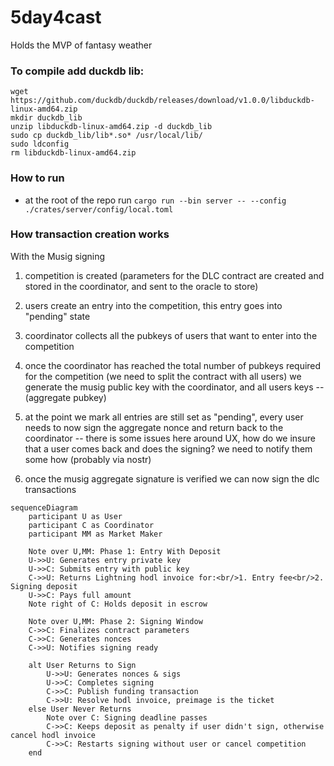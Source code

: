 # 5day4cast
Holds the MVP of fantasy weather

### To compile add duckdb lib:
```
wget https://github.com/duckdb/duckdb/releases/download/v1.0.0/libduckdb-linux-amd64.zip
mkdir duckdb_lib
unzip libduckdb-linux-amd64.zip -d duckdb_lib
sudo cp duckdb_lib/lib*.so* /usr/local/lib/
sudo ldconfig
rm libduckdb-linux-amd64.zip
```

### How to run
- at the root of the repo run `cargo run --bin server -- --config ./crates/server/config/local.toml`

### How transaction creation works

With the Musig signing
1) competition is created (parameters for the DLC contract are created and stored in the coordinator, and sent to the oracle to store)
2) users create an entry into the competition, this entry goes into "pending" state
3) coordinator collects all the pubkeys of users that want to enter into the competition
4) once the coordinator has reached the total number of pubkeys required for the competition (we need to split the contract with all users)
    we generate the musig public key with the coordinator, and all users keys -- (aggregate pubkey)
5) at the point we mark all entries are still set as "pending", every user needs to now sign the aggregate nonce and return back to the coordinator
    -- there is some issues here around UX, how do we insure that a user comes back and does the signing? we need to notify them some how (probably via nostr)

6) once the musig aggregate signature is verified we can now sign the dlc transactions

```mermaid
sequenceDiagram
    participant U as User
    participant C as Coordinator
    participant MM as Market Maker
    
    Note over U,MM: Phase 1: Entry With Deposit
    U->>U: Generates entry private key
    U->>C: Submits entry with public key
    C->>U: Returns Lightning hodl invoice for:<br/>1. Entry fee<br/>2. Signing deposit
    U->>C: Pays full amount
    Note right of C: Holds deposit in escrow
    
    Note over U,MM: Phase 2: Signing Window
    C->>C: Finalizes contract parameters
    C->>C: Generates nonces
    C->>U: Notifies signing ready
    
    alt User Returns to Sign
        U->>U: Generates nonces & sigs
        U->>C: Completes signing
        C->>C: Publish funding transaction
        C->>U: Resolve hodl invoice, preimage is the ticket
    else User Never Returns
        Note over C: Signing deadline passes
        C->>C: Keeps deposit as penalty if user didn't sign, otherwise cancel hodl invoice
        C->>C: Restarts signing without user or cancel competition
    end
```